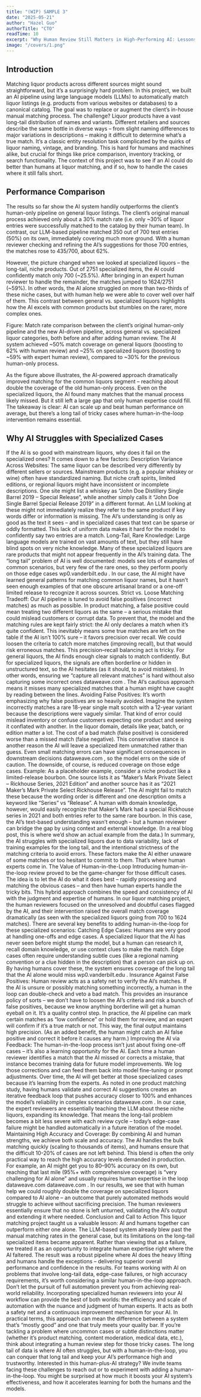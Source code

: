 ```yaml
---
title: "(WIP) SAMPLE 3"
date: "2025-05-21"
author: "Hazel Guo"
authorTitle: "CTO"
readTime: 10
excerpt: "Why Human Review Still Matters in High-Performing AI: Lessons From Liquor Matching"
image: "/covers/1.png"
---
```


## Introduction

Matching liquor products across different sources might sound straightforward, but it’s a surprisingly hard problem. In this project, we built an AI pipeline using large language models (LLMs) to automatically match liquor listings (e.g. products from various websites or databases) to a canonical catalog. The goal was to replace or augment the client’s in-house manual matching process. The challenge? Liquor products have a vast long-tail distribution of names and variants. Different retailers and sources describe the same bottle in diverse ways – from slight naming differences to major variations in descriptions – making it difficult to determine what’s a true match. It’s a classic entity resolution task complicated by the quirks of liquor naming, vintage, and branding. This is hard for humans and machines alike, but crucial for things like price comparison, inventory tracking, or search functionality. The context of this project was to see if an AI could do better than humans at liquor matching, and if so, how to handle the cases where it still falls short.

## Performance Comparison

The results so far show the AI system handily outperforms the client’s human-only pipeline on general liquor listings. The client’s original manual process achieved only about a 30% match rate (i.e. only ~30% of liquor entries were successfully matched to the catalog by their human team). In contrast, our LLM-based pipeline matched 350 out of 700 test entries (50%) on its own, immediately covering much more ground. With a human reviewer checking and refining the AI’s suggestions for those 700 entries, the matches rose to 435/700, about 62%. 

However, the picture changed when we looked at specialized liquors – the long-tail, niche products. Out of 2751 specialized items, the AI could confidently match only 700 (~25.5%). After bringing in an expert human reviewer to handle the remainder, the matches jumped to 1624/2751 (~59%). In other words, the AI alone struggled on more than two-thirds of these niche cases, but with human help we were able to cover well over half of them. This contrast between general vs. specialized liquors highlights how the AI excels with common products but stumbles on the rarer, more complex ones. 

Figure: Match rate comparison between the client’s original human-only pipeline and the new AI-driven pipeline, across general vs. specialized liquor categories, both before and after adding human review. The AI system achieved ~50% match coverage on general liquors (boosting to 62% with human review) and ~25% on specialized liquors (boosting to ~59% with expert human review), compared to ~30% for the previous human-only process. 

As the figure above illustrates, the AI-powered approach dramatically improved matching for the common liquors segment – reaching about double the coverage of the old human-only process. Even on the specialized liquors, the AI found many matches that the manual process likely missed. But it still left a large gap that only human expertise could fill. The takeaway is clear: AI can scale up and beat human performance on average, but there’s a long tail of tricky cases where human-in-the-loop intervention remains essential.

## Why AI Struggles with Specialized Cases

If the AI is so good with mainstream liquors, why does it fail on the specialized ones? It comes down to a few factors:
Description Variance Across Websites: The same liquor can be described very differently by different sellers or sources. Mainstream products (e.g. a popular whiskey or wine) often have standardized naming. But niche craft spirits, limited editions, or regional liquors might have inconsistent or incomplete descriptions. One site might list a whiskey as “John Doe Distillery Single Barrel 2019 – Special Release”, while another simply calls it “John Doe Single Barrel Special Release 2019” in a different format. An LLM looking at these might not immediately realize they refer to the same product if key words differ or information is missing. The AI’s understanding is only as good as the text it sees – and in specialized cases that text can be sparse or oddly formatted. This lack of uniform data makes it hard for the model to confidently say two entries are a match.
Long-Tail, Rare Knowledge: Large language models are trained on vast amounts of text, but they still have blind spots on very niche knowledge. Many of these specialized liquors are rare products that might not appear frequently in the AI’s training data. The “long tail” problem of AI is well documented: models see lots of examples of common scenarios, but very few of the rare ones, so they perform poorly on those edge cases
wp0.vanderbilt.edu
. In our case, the AI might have learned general patterns for matching common liquor names, but it hasn’t seen enough examples of that one obscure artisanal brand or a one-off limited release to recognize it across sources.
Strict vs. Loose Matching Tradeoff: Our AI pipeline is tuned to avoid false positives (incorrect matches) as much as possible. In product matching, a false positive could mean treating two different liquors as the same – a serious mistake that could mislead customers or corrupt data. To prevent that, the model and the matching rules are kept fairly strict: the AI only declares a match when it’s quite confident. This inevitably means some true matches are left on the table if the AI isn’t 100% sure – it favors precision over recall. We could loosen the criteria to catch more matches (improving recall), but that would risk erroneous matches. This precision–recall balancing act is tricky. For general liquors, the AI finds enough clear signals to match confidently. But for specialized liquors, the signals are often borderline or hidden in unstructured text, so the AI hesitates (as it should, to avoid mistakes). In other words, ensuring we “capture all relevant matches” is hard without also capturing some incorrect ones
dataweave.com
. The AI’s cautious approach means it misses many specialized matches that a human might have caught by reading between the lines.
Avoiding False Positives: It’s worth emphasizing why false positives are so heavily avoided. Imagine the system incorrectly matches a rare 18-year single malt scotch with a 12-year variant because the descriptions were vaguely similar. That kind of error could mislead inventory or confuse customers expecting one product and seeing it conflated with another. In the liquor domain, details like year, batch, or edition matter a lot. The cost of a bad match (false positive) is considered worse than a missed match (false negative). This conservative stance is another reason the AI will leave a specialized item unmatched rather than guess. Even small matching errors can have significant consequences in downstream decisions
dataweave.com
, so the model errs on the side of caution. The downside, of course, is reduced coverage on those edge cases.
Example: As a placeholder example, consider a niche product like a limited-release bourbon. One source lists it as “Maker’s Mark Private Select – Rickhouse Series, 2021 Edition” and another source has it as “2021 Maker’s Mark Private Select Rickhouse Release”. The AI might fail to match these because the wording order is different and one description omits a keyword like “Series” vs “Release”. A human with domain knowledge, however, would easily recognize that Maker’s Mark had a special Rickhouse series in 2021 and both entries refer to the same rare bourbon. In this case, the AI’s text-based understanding wasn’t enough – but a human reviewer can bridge the gap by using context and external knowledge. (In a real blog post, this is where we’d show an actual example from the data.) In summary, the AI struggles with specialized liquors due to data variability, lack of training examples for the long tail, and the intentional strictness of the matching criteria to avoid errors. These factors make the AI either unaware of some matches or too hesitant to commit to them. That’s where human experts come in.
The Value of Human-in-the-Loop
Introducing human-in-the-loop review proved to be the game-changer for those difficult cases. The idea is to let the AI do what it does best – rapidly processing and matching the obvious cases – and then have human experts handle the tricky bits. This hybrid approach combines the speed and consistency of AI with the judgment and expertise of humans. In our liquor matching project, the human reviewers focused on the unresolved and doubtful cases flagged by the AI, and their intervention raised the overall match coverage dramatically (as seen with the specialized liquors going from 700 to 1624 matches). There are several key benefits to adding human-in-the-loop for these specialized scenarios:
Catching Edge Cases: Humans are very good at handling one-offs and edge cases. A specialized liquor that the AI has never seen before might stump the model, but a human can research it, recall domain knowledge, or use context clues to make the match. Edge cases often require understanding subtle cues (like a regional naming convention or a clue hidden in the description) that a person can pick up on. By having humans cover these, the system ensures coverage of the long tail that the AI alone would miss
wp0.vanderbilt.edu
.
Insurance Against False Positives: Human review acts as a safety net to verify the AI’s matches. If the AI is unsure or possibly matching something incorrectly, a human in the loop can double-check and veto a bad match. This provides an insurance policy of sorts – we don’t have to loosen the AI’s criteria and risk a bunch of false positives, because we know anything borderline will get a human eyeball on it. It’s a quality control step. In practice, the AI pipeline can mark certain matches as “low confidence” or hold them for review, and an expert will confirm if it’s a true match or not. This way, the final output maintains high precision. (As an added benefit, the human might catch an AI false positive and correct it before it causes any harm.)
Improving the AI via Feedback: The human-in-the-loop process isn’t just about fixing one-off cases – it’s also a learning opportunity for the AI. Each time a human reviewer identifies a match that the AI missed or corrects a mistake, that instance becomes training data for future model improvements. We log those corrections and can feed them back into model fine-tuning or prompt adjustments. Over time, the AI will get better at those specialized cases because it’s learning from the experts. As noted in one product matching study, having humans validate and correct AI suggestions creates an iterative feedback loop that pushes accuracy closer to 100% and enhances the model’s reliability in complex scenarios
dataweave.com
. In our case, the expert reviewers are essentially teaching the LLM about these niche liquors, expanding its knowledge. That means the long-tail problem becomes a bit less severe with each review cycle – today’s edge-case failure might be handled automatically in a future iteration of the model.
Maintaining High Accuracy and Coverage: By combining AI and human strengths, we achieve both scale and accuracy. The AI handles the bulk matching quickly (scaling to thousands of items), and humans ensure that the difficult 10-20% of cases are not left behind. This blend is often the only practical way to reach the high accuracy levels demanded in production. For example, an AI might get you to 80–90% accuracy on its own, but reaching that last mile (95%+ with comprehensive coverage) is “very challenging for AI alone” and usually requires human expertise in the loop
dataweave.com
dataweave.com
. In our results, we see that with human help we could roughly double the coverage on specialized liquors compared to AI alone – an outcome that purely automated methods would struggle to achieve without sacrificing precision. The human reviewers essentially ensure that no stone is left unturned, validating the AI’s output and extending it where needed.
Conclusion and Call to Action
This liquor matching project taught us a valuable lesson: AI and humans together can outperform either one alone. The LLM-based system already blew past the manual matching rates in the general case, but its limitations on the long-tail specialized items became apparent. Rather than viewing that as a failure, we treated it as an opportunity to integrate human expertise right where the AI faltered. The result was a robust pipeline where AI does the heavy lifting and humans handle the exceptions – delivering superior overall performance and confidence in the results. For teams working with AI on problems that involve long-tail data, edge-case failures, or high accuracy requirements, it’s worth considering a similar human-in-the-loop approach. Don’t let the pursuit of full automation prevent you from achieving real-world reliability. Incorporating specialized human reviewers into your AI workflow can provide the best of both worlds: the efficiency and scale of automation with the nuance and judgment of human experts. It acts as both a safety net and a continuous improvement mechanism for your AI. In practical terms, this approach can mean the difference between a system that’s “mostly good” and one that truly meets your quality bar. If you’re tackling a problem where uncommon cases or subtle distinctions matter (whether it’s product matching, content moderation, medical data, etc.), think about integrating a human review step for those tricky cases. The long tail of data is where AI often struggles, but with a human-in-the-loop, you can conquer that long tail and keep your AI’s performance high and trustworthy. Interested in this human-plus-AI strategy? We invite teams facing these challenges to reach out or to experiment with adding a human-in-the-loop. You might be surprised at how much it boosts your AI system’s effectiveness, and how it accelerates learning for both the humans and the models. 
